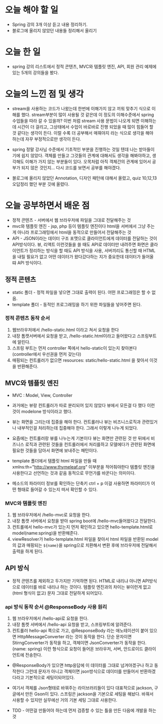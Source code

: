 # 오늘 해야 할 일
* Spring 강의 3개 이상 듣고 내용 정리하기.
* 블로그에 올리지 않았던 내용들 정리해서 올리기

# 오늘 한 일
* spring 강의 리스트에서 정적 콘텐츠, MVC와 템플릿 엔진, API, 회원 관리 예제에 있는 5개의 강의들을 봤다.

# 오늘의 느낀 점 및 생각
* stream을 사용하는 코드가 나왔는데 한번에 이해가지 않고 끼워 맞추기 식으로 이해를 했다.
stream부분이 많이 사용될 것 같은데 이 정도의 이해수준에서 spring 수업들을 따라 갈 수 있을까?
이번 처럼 stream 사용 문법이 나오게 되면 이해하는데 시간이 더 걸리고, 그상태에서 수업이 바로바로 진행 되었을 때
많이 힘들어 할 것 같다는 생각이 든다. 이럴 수록 더 공부해서 매꿔야지 라는 식으로 생각을 해야 하는데 자꾸 부정적으로만 생각이 든다.

* spring 정말 강사님 수준에서 기초적인 부분을 진행하는 것일 텐데 나는 받아들이기에 쉽지 않았다.
객체를 만들고 그것들의 관계에 대해서도 생각을 해봐야하고, 생각해도 이해가 가지 않는 부분들이 있다.
오목처럼 아직 객체간의 관계에 있어서 공부가 되지 않은 것인지... 다시 코드를 보면서 공부를 해야겠다.

* 블로그에 올리지 않았던 Annotation, 디자인 패턴에 대해서 올렸고, quiz 10,12,13 오답정리 했던 부분 깃에 올렸다.

# 오늘 공부하면서 배운 점
* 정적 콘텐츠 - 서버에서 웹 브라우저에 파일을 그대로 전달해주는 것
* mvc와 템플릿 엔진 - jsp, php 등이 템플릿 엔진이다 html을 서버에서 그냥 
  주는게 아니라 프로그래밍에서 html을 동적으로 만들어서 전달해주는 것
* API - JSON이라는 데이터 구조 포맷으로 클라이언트에게 데이터를 전달하는 것이 API방식이다.
뷰, 리액트 이런것들을 쓸 때도 API로 데이터만 내려주면 화면은 클라이언트가 정리하는 방식을 할 때도 API 방식을 사용,
서버끼리도 통신할 때 HTML을 내릴 필요가 없고 어떤 데이터가 왔다갔다하는 지가 중요한데 데이터가 들어올 땨 API 방식이다.

## 정적 콘텐츠
* static 폴더 - 정적 파일을 넣으면 그대로 출력이 된다. 어떤 프로그래밍은 할 수 없음.
* template 폴더 - 동적인 프로그래밍을 하기 위한 파일들을 넣어주면 된다.

### 정적 콘텐츠 동작 순서
1. 웹브라우저에서 /hello-static.html 이라고 쳐서 요청을 한다 
2. 내장 톰캣서버에서 요청을 받고, /hello-static.html이라고 들어왔다고 스프링부트에 알린다.
3. 스프링 부트는 먼저 controller 쪽에서 hello-static이 있는지 찾아본다 (controller에서 우선권을 먼저 갖는다)
4. 매핑되는 컨트롤러가 없으면 resources: static/hello-static.html 을 찾아서 이것을 반환해준다.

## MVC와 템플릿 엔진
* MVC : Model, View, Controller
* 과거에는 뷰랑 컨트롤러가 따로 분리되어 있지 않았다 뷰에서 모든걸 다 했다 이런 것이 modelone 방식이라고 했다.
* 뷰는 화면을 그리는데 집중을 해야 한다. 컨트롤러나 뷰는 비즈니스로직과 관련있거나 내부적인걸 처리하는데 집중해야 한다.
그래서 이렇게 나누게 되었다.

* 요즘에는 컨트롤러랑 뷰를 나누는게 기본이다 뷰는 화면만 관련된 것 만 뒤에서 비즈니스 로직과 관련된 것들을 
컨트롤러에서 처리를하고 모델에다가 관련된 화면에 필요한 것들을 담아서 화면에 보내주는 패턴이다.

* template 폴더에서 템플릿 html 파일을 만들 때 xmlns:th="http://www.thymeleaf.org" 이부분을 적어줘야한다
템플릿 엔진을 사용한다고 선언하는 것과 같음 동적으로 무언가를 바꾼다는 의미이다.
* 메소드의 파라미터 정보를 확인하는 단축키 ctrl + p 이걸 사용하면 파라미터가 어떤 형태로 들어갈 수 있는지
떠서 확인할 수 있다.

### MVC와 템플릿 엔진
1. 웹 브라우저에서 /hello-mvc로 요청을 한다.
2. 내장 톰캣 서버에서 요청을 받아 spring boot에 /hello-mvc들어왔다고 전달한다.
3. 컨트롤에서 hello-mvc가 있는지 먼저 확인하고 있으면 hello-template.html로 model(name:spring)을 반환해준다.
4. viewResolver가 hello-template.html 파일을 찾아서 html 파일을 반환된 model의 값과 매핑되는
`${name}`을 spring으로 치환해서 변환 후에 브라우저에 전달해서 출력을 하게 된다.

## API 방식
* 정적 콘텐츠를 제외하고 두가지만 기억하면 된다. HTML로 내리냐 아니면 API방식으로 데이터를 바로 내리냐 하는 것이다.
템플릿 엔진과의 차이는 뷰이런게 없고(html 형식이 없고) 문자 그대로 전달하게 되어있다.

### api 방식 동작 순서 @ResponseBody 사용 원리
1. 웹 브라우저에서 /hello-api로 요청을 한다.
2. 내장 톰켓 서버에서 /hello-api 요청을 받고, 스프링부트에 알려준다.
3. 컨트롤러 hello-api 쪽으로 가고,  @ResponseBody 라는 애노테이션이 붙어 있으면
HttpMessageConverter 라는 것이 동작을 한다. 단순 문자이면 StirngConverter가 동작을 하고,
객체이면 JsonConverter가 동작을 한다. {name: spring} 이런 형식으로 요청이 들어온 
브라우저, 서버, 안드로이드 클라이언트에 전송한다.

* @ResponseBody가 있으면  http응답에 이 데이터를 그대로 넘겨야겠구나 하고 동작한다 그런데 문자가 아니고 객체이면
json방식으로 데이터를 만들어서 반환하겠다라고 기본적으로 세팅이되어있다.

* 여기서 객체를 Json형태로 바꿔주는 라이브러리들이 있다 대표적으로 jackson, 구글에서 만든 Gson이 있다.
스프링은 jackson을 기본으로 세팅을 해놨다. 바꿔서 사용할 수 있지만 실무에선 거의 기본 세팅 그대로 사용한다.

* TDD - 어떤걸 만들어야 하는데 먼저 검증할 수 있는 틀을 만든 다음에 개발을 하는 것